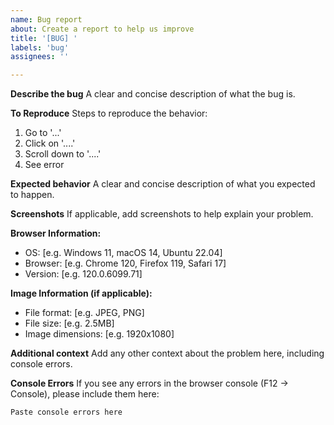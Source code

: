```yaml
---
name: Bug report
about: Create a report to help us improve
title: '[BUG] '
labels: 'bug'
assignees: ''

---
```


**Describe the bug**
A clear and concise description of what the bug is.

**To Reproduce**
Steps to reproduce the behavior:
1. Go to '...'
2. Click on '....'
3. Scroll down to '....'
4. See error

**Expected behavior**
A clear and concise description of what you expected to happen.

**Screenshots**
If applicable, add screenshots to help explain your problem.

**Browser Information:**
 - OS: [e.g. Windows 11, macOS 14, Ubuntu 22.04]
 - Browser: [e.g. Chrome 120, Firefox 119, Safari 17]
 - Version: [e.g. 120.0.6099.71]

**Image Information (if applicable):**
 - File format: [e.g. JPEG, PNG]
 - File size: [e.g. 2.5MB]
 - Image dimensions: [e.g. 1920x1080]

**Additional context**
Add any other context about the problem here, including console errors.

**Console Errors**
If you see any errors in the browser console (F12 → Console), please include them here:
```
Paste console errors here
```